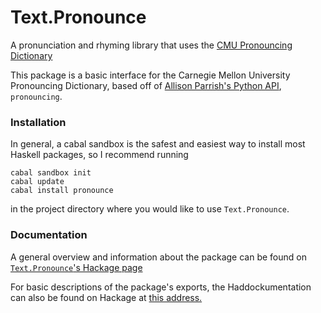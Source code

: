 # Text.Pronounce
A pronunciation and rhyming library that uses the [CMU Pronouncing
Dictionary](http://www.speech.cs.cmu.edu/cgi-bin/cmudict)

This package is a basic interface for the Carnegie Mellon University Pronouncing Dictionary, based off of 
[Allison Parrish's Python API](https://github.com/aparrish/pronouncingpy), `pronouncing`. 

### Installation
In general, a cabal sandbox is the safest and easiest way to install most
Haskell packages, so I recommend running
~~~
cabal sandbox init
cabal update
cabal install pronounce
~~~
in the project directory where you would like to use `Text.Pronounce`.

### Documentation
A general overview and information about the package can be found on
[`Text.Pronounce`'s Hackage page](https://hackage.haskell.org/package/pronounce-1.1.0.2)

For basic descriptions of the package's exports, the Haddockumentation 
can also be found on Hackage at [this address.](https://hackage.haskell.org/package/pronounce-1.1.0.2/docs/Text-Pronounce.html)
